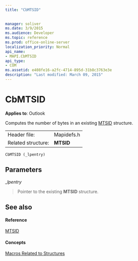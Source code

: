 ```yaml
---
title: "CbMTSID"
 
 
manager: soliver
ms.date: 3/9/2015
ms.audience: Developer
ms.topic: reference
ms.prod: office-online-server
localization_priority: Normal
api_name:
- MAPI.CbMTSID
api_type:
- COM
ms.assetid: e408fe16-a2fc-4714-895d-31b8c3763e3e
description: "Last modified: March 09, 2015"
---
```


# CbMTSID

  
  
**Applies to**: Outlook 
  
Computes the number of bytes in an existing [MTSID](mtsid.md) structure. 
  
|||
|:-----|:-----|
|Header file:  <br/> |Mapidefs.h  <br/> |
|Related structure:  <br/> |**MTSID** <br/> |
   
```
CbMTSID (_lpentry)
```

## Parameters

 __lpentry_
  
> Pointer to the existing **MTSID** structure. 
    
## See also

#### Reference

[MTSID](mtsid.md)
#### Concepts

[Macros Related to Structures](macros-related-to-structures.md)

